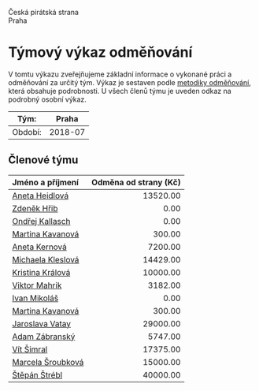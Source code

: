 Česká pirátská strana  
Praha

Týmový výkaz odměňování
===========================

V tomtu výkazu zveřejňujeme základní informace o vykonané práci a odměňování
za určitý tým. Výkaz je sestaven podle [metodiky odměňování][metodika],
která obsahuje podrobnosti. U všech členů týmu je uveden odkaz na podrobný osobní výkaz.

Tým:                     | Praha
-----------------------  | --------------------
Období:                  | 2018-07

Členové týmu
--------------

| Jméno a příjmení                        |   Odměna od strany (Kč) |
|:----------------------------------------|------------------------:|
| [Aneta Heidlová](aneta-heidlova/)       |                13520.00 |
| [Zdeněk Hřib](zdenek-hrib/)             |                    0.00 |
| [Ondřej Kallasch](ondrej-kallasch/)     |                    0.00 |
| [Martina Kavanová](martina-kavanova/)   |                  300.00 |
| [Aneta Kernová](aneta-kernova/)         |                 7200.00 |
| [Michaela Kleslová](michaela-kleslova/) |                14429.00 |
| [Kristina Králová](kristina-kralova/)   |                10000.00 |
| [Viktor Mahrik](viktor-mahrik/)         |                 3182.00 |
| [Ivan Mikoláš](ivan-mikolas/)           |                    0.00 |
| [Martina Kavanová](martina-kavanova/)   |                  300.00 |
| [Jaroslava Vatay](jaroslava-vatay/)     |                29000.00 |
| [Adam Zábranský](adam-zabransky/)       |                 5747.00 |
| [Vít Šimral](vit-simral/)               |                17375.00 |
| [Marcela Šroubková](marcela-sroubkova/) |                15000.00 |
| [Štěpán Štrébl](stepan-strebl/)         |                40000.00 |


[metodika]: https://redmine.pirati.cz/projects/po/wiki/Odmenovani
